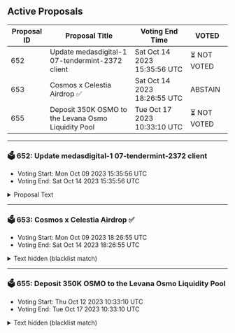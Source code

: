 ## Active Proposals

| Proposal ID | Proposal Title | Voting End Time | VOTED |
|-------------|----------------|-----------------|-------|
| 652 | Update medasdigital-1 07-tendermint-2372 client | Sat Oct 14 2023 15:35:56 UTC | ⏳ NOT VOTED |
| 653 | Cosmos x Celestia Airdrop ✅ | Sat Oct 14 2023 18:26:55 UTC | ABSTAIN |
| 655 | Deposit 350K OSMO to the Levana Osmo Liquidity Pool | Tue Oct 17 2023 10:33:10 UTC | ⏳ NOT VOTED |

---

### 🗳 652: Update medasdigital-1 07-tendermint-2372 client
- Voting Start: Mon Oct 09 2023 15:35:56 UTC
- Voting End: Sat Oct 14 2023 15:35:56 UTC

<details>
<summary>Proposal Text</summary>
 
Update medasdigital-1 07-tendermint-2372 client
</details>

---

### 🗳 653: Cosmos x Celestia Airdrop ✅
- Voting Start: Mon Oct 09 2023 18:26:55 UTC
- Voting End: Sat Oct 14 2023 18:26:55 UTC

<details>
<summary>Text hidden (blacklist match)</summary>
 
</details>

---

### 🗳 655: Deposit 350K OSMO to the Levana Osmo Liquidity Pool
- Voting Start: Thu Oct 12 2023 10:33:10 UTC
- Voting End: Tue Oct 17 2023 10:33:10 UTC

<details>
<summary>Text hidden (blacklist match)</summary>
 
</details>
